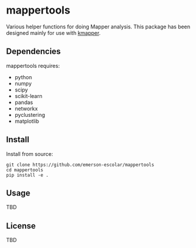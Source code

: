 # mappertools

Various helper functions for doing Mapper analysis.
This package has been designed mainly for use with [kmapper](https://kepler-mapper.scikit-tda.org/).

## Dependencies
mappertools requires:

  - python
  - numpy
  - scipy
  - scikit-learn
  - pandas
  - networkx
  - pyclustering
  - matplotlib

## Install
Install from source:

```
git clone https://github.com/emerson-escolar/mappertools
cd mappertools
pip install -e .
```

## Usage

TBD


## License

TBD
